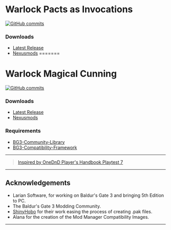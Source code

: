 # Warlock Pacts as Invocations

[![GitHub commits](https://img.shields.io/github/commits-since/BG3-Community-Library-Team/BG3-OneDnD-Modules/ua7.warlock.pi.1.0.0.0/main)](https://GitHub.com/BG3-Community-Library-Team/BG3-OneDnD-Modules/commit/)  

### Downloads

- [Latest Release](https://github.com/BG3-Community-Library-Team/BG3-OneDnD-Modules/releases/tag/ua7.warlock.pi.1.0.0.0)
- [Nexusmods](https://www.nexusmods.com/baldursgate3/mods/5794)
=======
# Warlock Magical Cunning

[![GitHub commits](https://img.shields.io/github/commits-since/BG3-Community-Library-Team/BG3-OneDnD-Modules/ua7.warlock.mc.1.0.0.0/main)](https://GitHub.com/BG3-Community-Library-Team/BG3-OneDnD-Modules/commit/)  

### Downloads

- [Latest Release](https://github.com/BG3-Community-Library-Team/BG3-OneDnD-Modules/releases/tag/ua7.warlock.mc.1.0.0.0)
- [Nexusmods](https://www.nexusmods.com/baldursgate3/mods/5203)


### Requirements

- [BG3-Community-Library](https://github.com/BG3-Community-Library-Team/BG3-Community-Library)
- [BG3-Compatibility-Framework](https://github.com/BG3-Community-Library-Team/BG3-Compatibility-Framework)

---

> [Inspired by OneDnD Player's Handbook Playtest 7](https://www.dndbeyond.com/sources/ua/ph-playtest-7)

---

## Acknowledgements

- Larian Software, for working on Baldur's Gate 3 and bringing 5th Edition to PC.
- The Baldur's Gate 3 Modding Community.
- [ShinyHobo](https://github.com/ShinyHobo) for their work easing the process of creating .pak files.
- Alana for the creation of the Mod Manager Compatibility Images.

---